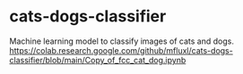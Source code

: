# cats-dogs-classifier
Machine learning model to classify images of cats and dogs.
https://colab.research.google.com/github/mfluxl/cats-dogs-classifier/blob/main/Copy_of_fcc_cat_dog.ipynb
